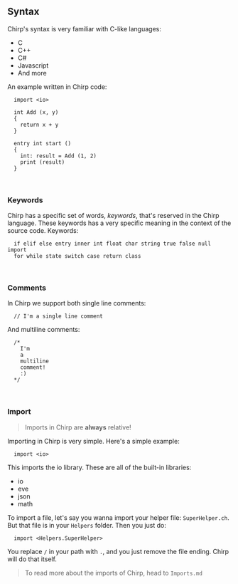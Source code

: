 ## Syntax

Chirp's syntax is very familiar with C-like languages:
- C
- C++
- C#
- Javascript
- And more

An example written in Chirp code:
```chirp
  import <io>

  int Add (x, y)
  {
    return x + y
  }

  entry int start ()
  {
    int: result = Add (1, 2)
    print (result)
  }
```

<br>

### Keywords

Chirp has a specific set of words, *keywords*, that's reserved in the Chirp language. These keywords has a very specific meaning in the context of the source code. Keywords:
```chirp
  if elif else entry inner int float char string true false null import
  for while state switch case return class
```

<br>

### Comments

In Chirp we support both single line comments:
```chirp
  // I'm a single line comment
```
And multiline comments:
```chirp
  /*
    I'm
    a
    multiline
    comment!
    :)
  */
```

<br>

### Import

> Imports in Chirp are **always** relative!

Importing in Chirp is very simple. Here's a simple example:
```chirp
  import <io>
```
This imports the io library. These are all of the built-in libraries:
- io
- eve
- json
- math

To import a file, let's say you wanna import your helper file: `SuperHelper.ch`. But that file is in your `Helpers` folder. Then you just do:
```chirp
  import <Helpers.SuperHelper>
```
You replace `/` in your path with `.`, and you just remove the file ending. Chirp will do that itself.

> To read more about the imports of Chirp, head to `Imports.md`
